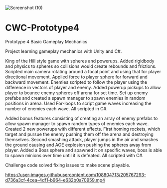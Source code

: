 ![Screenshot (10)](https://user-images.githubusercontent.com/108804713/205767248-fd30c3d5-8ba8-4e6b-8cc8-fcf8a5eab88f.png)

# CWC-Prototype4
 Prototype 4 Basic Gameplay Mechanics
 
Project learning gameplay mechanics with Unity and C#.
 
King of the Hill style game with spheres and powerups.  Added rigidbody and physics to spheres so collisions would create rebounds and frictions.  Scripted main camera rotating around a focal point and using that for player directional movement.  Applied force to player sphere for forward and backward movement.  Enemies scripted to follow the player using the difference in vectors of player and enemy.  Added powerup pickups to allow player to bounce enemy spheres off arena for set time.  Set up enemy prefabs and created a spawn manager to spawn enemies in random positions in arena.  Used For-loops to script game waves increasing the number of enemies each wave.  All scripted in C#.
 
Added bonus features consisting of creating an array of enemy prefabs to allow spawn manager to spawn random types of enemies each wave.  Created 2 new powerups with different effects.  First homing rockets, which target and pursue the enemy pushing them off the arena and destroying themselves.  Second smashing attack, player jumps in the air and smashes the ground causing and AOE explosion pushing the spheres away from player.  Added a Boss sphere and spawned it on specific waves, boss is able to spawn minions over time until it is defeated.  All scripted with C#. 
 
 Challenge code solved fixing issues to make scene playable.
 

https://user-images.githubusercontent.com/108804713/205767293-d736a3cf-4cea-4df1-b964-e632b0a70959.mp4


